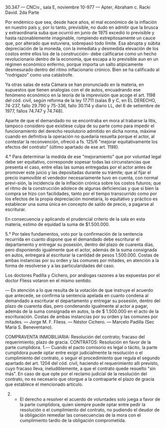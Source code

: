 30.347 — CNCiv., sala E, noviembre 10-977 — Apter, Abraham c. Racki David. 2da Parte

Por endémico que sea, desde hace años, el mal económico de la inflación en nuestro país y, por lo tanto, previsible, no dudo en admitir que la brusca y extraordinaria suba que ocurrió en junio de 1975 excedió lo previsible y hasta razonablemente imaginable, rompiendo estrepitosamente un cauce que, por alterado que estuviera, sobrepasó todo límite. Esa abrupta y súbita depreciación de la moneda, con la inmediata y desmedida elevación de los costos entre ellos los de la construcción- debe calificarse como un hecho revolucionario dentro de la economía, que escapa a lo previsible aun en un régimen económico enfermo, porque importa un salto atípicamente desmesurado dentro del ritmo inflacionario crónico. Bien se ha calificado al "rodrigazo" como una catástrofe.

Ya otras salas de esta Cámara se han pronunciado en la materia, en supuestos que tienen analogías con el de autos, encuadrando ese fenómeno económico en la teoría de la imprevisión que acoge el art. 1198 del cód. civil, según reforma de la ley 17.711 (salas B y C, en EL DERECHO, 74-237, fallo 29.790 y 75-336, fallo 30.114 y diario LL, del 6 de setiembre de 1977, fallos 74.747 y 74.748).

Aparte de que el demandado no se encontraba en mora al trabarse la litis, tampoco considero que existiese culpa de su parte como para impedir el funcionamiento del derecho resolutorio admitido en dicha norma, máxime cuando en definitiva la operación no quedaría resuelta porque el actor, al contestar la reconvención, ofreció a fs. 125/6 "mejorar equitativamente los efectos del contrato" (último apartado de ese art. 1198).

4.° Para determinar la medida de ese "mejoramiento" que por voluntad legal debe ser equitativo, corresponde sopesar todas las circunstancias que presenta el caso, entre ellas las sumas entregadas por el actor antes de promover este juicio y las depositadas durante su trámite; que al fijar el precio inamovible el vendedor necesariamente tuvo en cuenta, con normal previ-sión, la incidencia de la inflación crónica sobre los costos futuros; que el ritmo de la construcción adolece de algunas deficiencias y que si bien la compra se hizo con facilidades, tanto por el tiempo transcurrido como por los efectos de la propia depreciación monetaria, lo equitativo y práctico es establecer una suma única en concepto de saldo de precio, a pagarse al escriturar.

En consecuencia y aplicando el prudencial criterio de la sala en esta materia, estimo de equidad la suma de $1.500.000.

5.° Por tales fundamentos, voto por la confirmación de la sentencia recurrida en cuanto dispone que el demandado debe escriturar el departamento y entregar su posesión, dentro del plazo de cuarenta días, pero disponiendo igualmente que el actor, además de la suma consignada en autos, entregará al escriturar la cantidad de pesos 1.500.000.
Costas de ambas instancias por su orden y las comunes por mitades, en atención a la forma de resolverse y a las particularidades del caso.

Los doctores Padilla y Cichero, por análogas razones a las expuestas por el doctor
Fliess votaron en el mismo sentido.

— En atención a lo que resulta de la votación de que instruye el acuerdo que antecede, se confirma la sentencia apelada en cuanto condena al demandado a escriturar el departamento y entregar su posesión, dentro del plazo de cuarenta días, pero condenando igualmente al actor a pagar, además de la suma consignada en autos, la de $ 1.500.000 en el acto de la escrituración. Costas de ambas instancias por su orden y las comunes por mitades. — Jorge M. F. Fliess. — Néstor Cichero. — Marcelo Padilla (Sec María S. Beneventano).

COMPRAVENTA INMOBILIARIA: Resolución del contrato; fracaso del requerimiento; plazo de gracia. CONTRATOS: Resolución en favor de la parte cumplidora.
1.— Cuando el pacto comisorio es legal o tácito, la parte cumplidora puede optar entre exigir judicialmente la resolución o el cumplimiento del contrato, o seguir el procedimiento que regula el segundo apartado del art. 1204 del cód. civil, haciendo el requerimiento allí previsto, cuyo fracaso lleva, ineludiblemente, a que el contrato quede resuelto "sin más". En caso de que opte por el reclamo judicial de la resolución del contrato, no es necesario que otorgue a la contraparte el plazo de gracia que establece el mencionado artículo.

2. - El derecho a resolver el acuerdo de voluntades solo juega a favor de la parte cumplidora, quien siempre puede optar entre pedir la resolución o el cumplimiento del contrato, no pudiendo el deudor de la obligación remediar las consecuencias de la mora con el cumplimiento tardío de la obligación comprometida.

